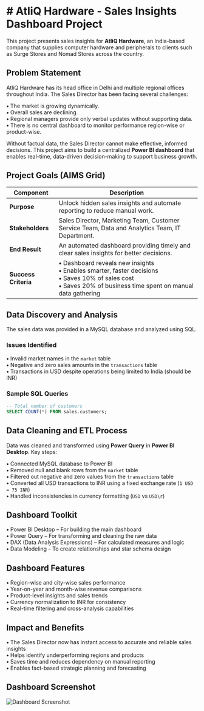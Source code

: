 # # AtliQ Hardware - Sales Insights Dashboard Project

This project presents sales insights for **AtliQ Hardware**, an India-based company that supplies computer hardware and peripherals to clients such as Surge Stores and Nomad Stores across the country.

## Problem Statement

AtliQ Hardware has its head office in Delhi and multiple regional offices throughout India. The Sales Director has been facing several challenges:

**•** The market is growing dynamically.  
**•** Overall sales are declining.  
**•** Regional managers provide only verbal updates without supporting data.  
**•** There is no central dashboard to monitor performance region-wise or product-wise.  

Without factual data, the Sales Director cannot make effective, informed decisions. This project aims to build a centralized **Power BI dashboard** that enables real-time, data-driven decision-making to support business growth.

## Project Goals (AIMS Grid)

| **Component**     | **Description** |
|------------------|-----------------|
| **Purpose**       | Unlock hidden sales insights and automate reporting to reduce manual work. |
| **Stakeholders**  | Sales Director, Marketing Team, Customer Service Team, Data and Analytics Team, IT Department. |
| **End Result**    | An automated dashboard providing timely and clear sales insights for better decisions. |
| **Success Criteria** | **•** Dashboard reveals new insights<br>**•** Enables smarter, faster decisions<br>**•** Saves 10% of sales cost<br>**•** Saves 20% of business time spent on manual data gathering |

## Data Discovery and Analysis

The sales data was provided in a MySQL database and analyzed using SQL.

### Issues Identified

**•** Invalid market names in the `market` table  
**•** Negative and zero sales amounts in the `transactions` table  
**•** Transactions in USD despite operations being limited to India (should be INR)

### Sample SQL Queries

```sql
-- Total number of customers
SELECT COUNT(*) FROM sales.customers;
```

## Data Cleaning and ETL Process

Data was cleaned and transformed using **Power Query** in **Power BI Desktop**. Key steps:

**•** Connected MySQL database to Power BI  
**•** Removed null and blank rows from the `market` table  
**•** Filtered out negative and zero values from the `transactions` table  
**•** Converted all USD transactions to INR using a fixed exchange rate (`1 USD = 75 INR`)  
**•** Handled inconsistencies in currency formatting (`USD` vs `USD\r`)  

## Dashboard Toolkit

**•** Power BI Desktop – For building the main dashboard  
**•** Power Query – For transforming and cleaning the raw data  
**•** DAX (Data Analysis Expressions) – For calculated measures and logic  
**•** Data Modeling – To create relationships and star schema design  

## Dashboard Features

**•** Region-wise and city-wise sales performance  
**•** Year-on-year and month-wise revenue comparisons  
**•** Product-level insights and sales trends  
**•** Currency normalization to INR for consistency  
**•** Real-time filtering and cross-analysis capabilities  

## Impact and Benefits

**•** The Sales Director now has instant access to accurate and reliable sales insights  
**•** Helps identify underperforming regions and products  
**•** Saves time and reduces dependency on manual reporting  
**•** Enables fact-based strategic planning and forecasting

## Dashboard Screenshot

![Dashboard Screenshot]()


